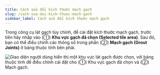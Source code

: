 ```yaml
---
title: Cách sửa đổi kích thước mạch gạch
slug: /cach-sua-doi-kich-thuoc-mach-gach
sidebar_label: Cách sửa đổi kích thước mạch gạch
---
```


Trong công cụ lát gạch tùy chỉnh, để cài đặt kích thước mạch gạch, trước tiên hãy nhấp vào (①) **Khu vực gạch đã chọn (Selected tile area)**. Sau đó, bạn có thể điều chỉnh các thông số trong phần (②) **Mạch gạch (Grout Joints)** ở bảng thuộc tính bên phải.

![Giao diện người dùng hiển thị một khu vực lát gạch được chọn, với bảng thuộc tính để điều chỉnh cài đặt cho (①) Khu vực gạch đã chọn và (②) Mạch gạch.](https://storage.googleapis.com/jegavn_kb/images/c4b6a0a2-feb4-4a04-829b-6ac8b3232192.png)